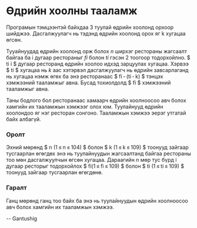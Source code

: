 ﻿Өдрийн хоолны тааламж
=====================
Програмын тэмцээнтэй байхдаа $3$ туулай өдрийн хоолонд орхоор шийджээ.
Дасгалжуулагч нь тэдэнд өдрийн хоолонд орох яг k хугацаа өгсөн.

Тууайнуудад өдрийн хоолонд орж болох $n$ ширхэг рестораны жагсаалт байгаа ба i
дугаар рестораныг $fi$ болон $ti$ гэсэн $2$ тоогоор тодорхойлно. $ ti  i $
дугаар ресторанд өдрийн хоолоо идхэд зарцуулах хугацаа. Хэрвээ $ ti $ хугацаа нь
$k$ аас хэтэрвэл дасгалжуулагч нь өдрийн завсарлаганд нь хугацаа нэмж өгөх ба
энэ ресторанаас $ fi - (ti - k) $ тэнцэх хэмжээний тааламжыг авна. Бусад
тохиолдолд $ fi $ хэмжээний тааламжыг авна.

Таны бодлого бол ресторанаас хамаарч өдрийн хоолноосоо авч болох хамгийн их
тааламжын хэмжээг олох юм. Туулайнууд өдрийн хоолондоо яг нэг ресторан сонгоно.
Тааламжын хэмжээ эерэг утгатай байх албагүй.

### Оролт
Эхний мөрөнд $ n (1 ≤ n ≤ 104) $ болон $ k (1 ≤ k ≤ 109) $ тоонууд зайгаар тусгаарлан өгөгдөх энэ нь туулайнуудын жагсаалтанд байгаа рестораны тоо мөн дасгалжуулчын өгсөн хугацаа. Дараагийн $n$ мөр тус бүрд i дугаар ресторыг тодорхойлох $ fi(1 ≤ fi ≤ 109) $ болон $ ti (1 ≤ ti ≤ 109) $ тоонууд зайгаар тусгаарлан өгөгдөнө.


### Гаралт
Ганц мөрөнд ганц тоо байх ба энэ нь туулайнуудын өдрийн хоолноосоо авч болох хамгийн их тааламжын хэмжээ.

-- Gantushig
